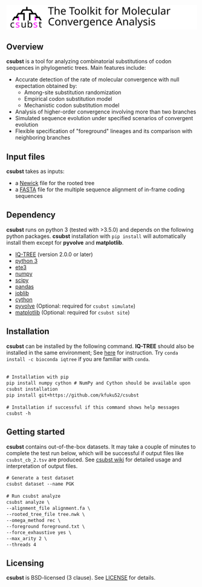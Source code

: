 ![](logo/logo_csubst_large.svg)

## Overview
**csubst** is a tool for analyzing combinatorial substitutions of codon sequences in phylogenetic trees. Main features include:

- Accurate detection of the rate of molecular convergence with null expectation obtained by:
    - Among-site substitution randomization
    - Empirical codon substitution model
    - Mechanistic codon substitution model
- Analysis of higher-order convergence involving more than two branches
- Simulated sequence evolution under specified scenarios of convergent evolution
- Flexible specification of "foreground" lineages and its comparison with neighboring branches

## Input files
**csubst** takes as inputs: 
- a [Newick](https://en.wikipedia.org/wiki/Newick_format) file for the rooted tree
- a [FASTA](https://en.wikipedia.org/wiki/FASTA_format) file for the multiple sequence alignment of in-frame coding sequences

## Dependency
**csubst** runs on python 3 (tested with >3.5.0) and depends on the following python packages. **csubst** installation with `pip install` will automatically install them except for **pyvolve** and **matplotlib**.
* [IQ-TREE](http://www.iqtree.org/) (version 2.0.0 or later)
* [python 3](https://www.python.org/)
* [ete3](https://github.com/etetoolkit/ete)
* [numpy](https://github.com/numpy/numpy)
* [scipy](https://www.scipy.org/)
* [pandas](https://github.com/pandas-dev/pandas)
* [joblib](https://github.com/joblib/joblib)
* [cython](https://cython.org/)
* [pyvolve](https://github.com/sjspielman/pyvolve) (Optional: required for `csubst simulate`)
* [matplotlib](https://matplotlib.org/3.1.1/index.html) (Optional: required for `csubst site`)

## Installation
**csubst** can be installed by the following command. **IQ-TREE** should also be installed in the same environment; See [here](http://www.iqtree.org/doc/Quickstart#installation) for instruction. Try `conda install -c bioconda iqtree` if you are familiar with `conda`.
```

# Installation with pip
pip install numpy cython # NumPy and Cython should be available upon csubst installation
pip install git+https://github.com/kfuku52/csubst

# Installation if successful if this command shows help messages
csubst -h 
```

## Getting started
**csubst** contains out-of-the-box datasets. It may take a couple of minutes to complete the test run below, which will be successful if output files like `csubst_cb_2.tsv` are produced. See [csubst wiki](https://github.com/kfuku52/csubst/wiki) for detailed usage and interpretation of output files.

```
# Generate a test dataset
csubst dataset --name PGK

# Run csubst analyze
csubst analyze \
--alignment_file alignment.fa \
--rooted_tree_file tree.nwk \
--omega_method rec \
--foreground foreground.txt \
--force_exhaustive yes \
--max_arity 2 \
--threads 4
```

## Licensing
**csubst** is BSD-licensed (3 clause). See [LICENSE](LICENSE) for details.